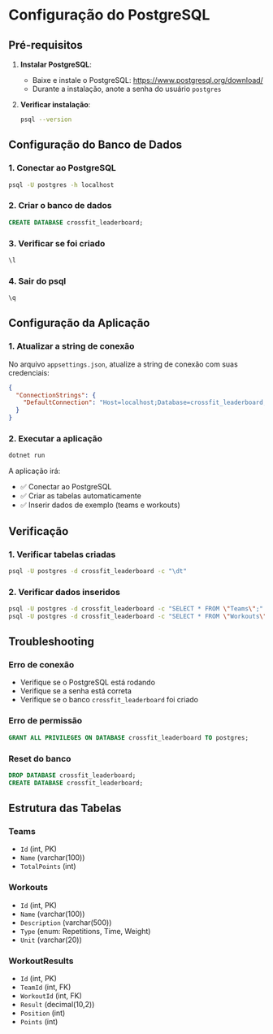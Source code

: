 # Configuração do PostgreSQL

## Pré-requisitos

1. **Instalar PostgreSQL**:
   - Baixe e instale o PostgreSQL: https://www.postgresql.org/download/
   - Durante a instalação, anote a senha do usuário `postgres`

2. **Verificar instalação**:
   ```bash
   psql --version
   ```

## Configuração do Banco de Dados

### 1. Conectar ao PostgreSQL
```bash
psql -U postgres -h localhost
```

### 2. Criar o banco de dados
```sql
CREATE DATABASE crossfit_leaderboard;
```

### 3. Verificar se foi criado
```sql
\l
```

### 4. Sair do psql
```sql
\q
```

## Configuração da Aplicação

### 1. Atualizar a string de conexão
No arquivo `appsettings.json`, atualize a string de conexão com suas credenciais:

```json
{
  "ConnectionStrings": {
    "DefaultConnection": "Host=localhost;Database=crossfit_leaderboard;Username=postgres;Password=SUA_SENHA_AQUI"
  }
}
```

### 2. Executar a aplicação
```bash
dotnet run
```

A aplicação irá:
- ✅ Conectar ao PostgreSQL
- ✅ Criar as tabelas automaticamente
- ✅ Inserir dados de exemplo (teams e workouts)

## Verificação

### 1. Verificar tabelas criadas
```bash
psql -U postgres -d crossfit_leaderboard -c "\dt"
```

### 2. Verificar dados inseridos
```bash
psql -U postgres -d crossfit_leaderboard -c "SELECT * FROM \"Teams\";"
psql -U postgres -d crossfit_leaderboard -c "SELECT * FROM \"Workouts\";"
```

## Troubleshooting

### Erro de conexão
- Verifique se o PostgreSQL está rodando
- Verifique se a senha está correta
- Verifique se o banco `crossfit_leaderboard` foi criado

### Erro de permissão
```sql
GRANT ALL PRIVILEGES ON DATABASE crossfit_leaderboard TO postgres;
```

### Reset do banco
```sql
DROP DATABASE crossfit_leaderboard;
CREATE DATABASE crossfit_leaderboard;
```

## Estrutura das Tabelas

### Teams
- `Id` (int, PK)
- `Name` (varchar(100))
- `TotalPoints` (int)

### Workouts
- `Id` (int, PK)
- `Name` (varchar(100))
- `Description` (varchar(500))
- `Type` (enum: Repetitions, Time, Weight)
- `Unit` (varchar(20))

### WorkoutResults
- `Id` (int, PK)
- `TeamId` (int, FK)
- `WorkoutId` (int, FK)
- `Result` (decimal(10,2))
- `Position` (int)
- `Points` (int) 
